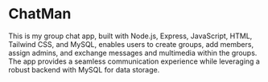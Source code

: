 # ChatMan
This is my group chat app, built with Node.js, Express, JavaScript, HTML, Tailwind CSS, and MySQL, enables users to create groups, add members, assign admins, and exchange messages and multimedia within the groups. The app provides a seamless communication experience while leveraging a robust backend with MySQL for data storage.
